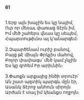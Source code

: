 **61**

\
1.Երբ այն խաչին ես կը նայիմ,\
Ուր որ մեռաւ փառաց Տէրն իմ,\
Իմ մեծ շահերս վնաս կը սեպեմ,\
Հպարտութիւնս ալ կ’անարգեմ։\
\
2.Չպարծենամ ուրիշ բանով,\
Բայց թէ միայն Փրկչիս մահով,\
Բոլոր փափագս՝ մեծ կամ չնչին\
Ես կը զոհեմ Իր արիւնին։\
\
3.Փառքն արքայից ինծի տրուէր՝\
Ան շատ պզտիկ պարգև մըն էր,\
Ասանկ Տէրոջ անհուն սիրոյն\
Արժան է տալ իմ կեանքս ողջոյն։
